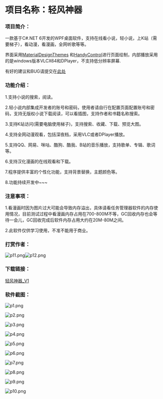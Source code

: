 # 项目名称：轻风神器

### 项目简介：

一款基于C#.NET 6开发的WPF桌面软件，支持在线看小说，轻小说，上K站（需要梯子），看动漫，看漫画，全网听歌等等。

界面采用[MaterialDesignThemes](https://github.com/MaterialDesignInXAML/MaterialDesignInXamlToolkit) 和[HandyControl](https://github.com/ghost1372/HandyControls)进行页面绘制，内部播放采用的是windows版本VLCX64和DPlayer，不支持低分辨率屏幕.

有好的建议和BUG请提交在[此处](https://github.com/EmilyEdna/Lote/issues)

### 功能介绍：

1.支持小说的搜索，阅读。

2.轻小说内部集成开发者的账号和密码，使用者请自行在配置页面配置账号和密码，支持无版权小说下载阅读，可以看插图，支持作者和书籍名称搜索。

3.支持K站访问(需要电脑使用梯子)，支持搜索、收藏、下载、预览大图。

4.支持全网动漫观看，包括深夜档，采用VLC或者DPlayer播放。

5.支持QQ、网易、咪咕、酷狗、酷我、B站的音乐播放，支持歌单、专辑、歌词等。

6.支持汉化漫画的在线观看和下载。

7.程序提供丰富的个性化功能，支持背景替换，主题颜色等。

8.功能持续开发中~~~

### 注意事项：

1.看漫画时因为图片过大可能会导致内存溢出，具体请看任务管理器软件的内存使用情况，目前测试过程中看漫画内存占用在700-800M不等，GC回收内存也会等待一会儿，GC回收完成后软件内存占用大约在20M-80M之间。

2.此软件仅供学习使用，不准不能用于商业。

### 打赏作者：

![p11.png](Image/p11.png)![p12.png](Image/p12.png)

### 下载链接：
[轻风神器_V1](https://www.baidu.com)

### 软件截图：

![p1.png](Image/p1.png)

![p2.png](Image/p2.png)

![p3.png](Image/p3.png)

![p4.png](Image/p4.png)

![p5.png](Image/p5.png)

![p6.png](Image/p6.png)

![p7.png](Image/p7.png)

![p8.png](Image/p8.png)

![p9.png](Image/p9.png)

![p10.png](Image/p10.png)